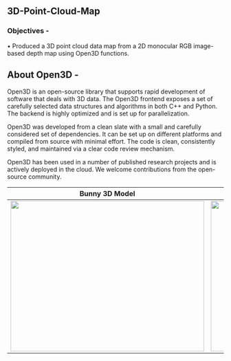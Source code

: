 ## 3D-Point-Cloud-Map
### Objectives - 

• Produced a 3D point cloud data map from a 2D monocular RGB image-based depth map using Open3D functions. 

## About Open3D - 
Open3D is an open-source library that supports rapid development of software that deals with 3D data. The Open3D frontend exposes a set of carefully selected data structures and algorithms in both C++ and Python. The backend is highly optimized and is set up for parallelization. 

Open3D was developed from a clean slate with a small and carefully considered set of dependencies. It can be set up on different platforms and compiled from source with minimal effort. The code is clean, consistently styled, and maintained via a clear code review mechanism. 

Open3D has been used in a number of published research projects and is actively deployed in the cloud. We welcome contributions from the open-source community.

 Bunny 3D Model      | Bunny Point Cloud Data |
| :-----------: | :-----------: |
|   <image src="https://github.com/souvik0306/3D-Point-Cloud-Map/blob/main/Media/Bunny_3D.jpg" width="450" height="350"> | <image src="https://github.com/souvik0306/3D-Point-Cloud-Map/blob/main/Media/Bunny_3D_pcd.jpg" width="450" height="350">    |


